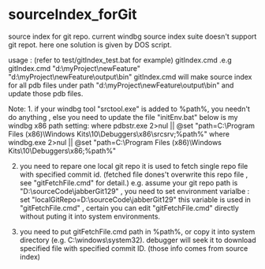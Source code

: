 # sourceIndex_forGit
source index for git repo. current windbg source index suite doesn't support git repot. here one solution is given by DOS script.

usage : (refer to test/gitIndex_test.bat for example)
gitIndex.cmd <sourceCodeDir> <pdbFilesDirPath>
.e.g 
gitIndex.cmd "d:\myProject\newFeature" "d:\myProject\newFeature\output\bin"
gitIndex.cmd will make source index for all pdb files under path "d:\myProject\newFeature\output\bin" and update those pdb files.

Note:
1.
if your windbg tool "srctool.exe" is added to %path%, you needn't do anything , else you need to update the file "initEnv.bat"
below is my windbg x86 path setting:
where pdbstr.exe 2>nul || @set "path=C:\Program Files (x86)\Windows Kits\10\Debuggers\x86\srcsrv;%path%"
where windbg.exe 2>nul || @set "path=C:\Program Files (x86)\Windows Kits\10\Debuggers\x86;%path%"

2. you need to repare one local git repo
it is used to fetch single repo file with specified commit id. (fetched file dones't overwrite this repo file , see "gitFetchFile.cmd" for detail.)
e.g.  assume your git repo path is "D:\sourceCode\jabberGit129" , you need to set environment varialbe :
set "localGitRepo=D:\sourceCode\jabberGit129"
this variable is used in "gitFetchFile.cmd" , certain you can edit "gitFetchFile.cmd" directly without puting it into system environments.

3. you need to put gitFetchFile.cmd path in %path%, or copy it into system directory (e.g. C:\windows\system32).
debugger will seek it to download specified file with specified commit ID. (those info comes from source index)


